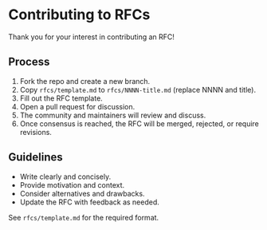 # Contributing to RFCs

Thank you for your interest in contributing an RFC!

## Process

1. Fork the repo and create a new branch.
2. Copy `rfcs/template.md` to `rfcs/NNNN-title.md` (replace NNNN and title).
3. Fill out the RFC template.
4. Open a pull request for discussion.
5. The community and maintainers will review and discuss.
6. Once consensus is reached, the RFC will be merged, rejected, or require revisions.

## Guidelines

- Write clearly and concisely.
- Provide motivation and context.
- Consider alternatives and drawbacks.
- Update the RFC with feedback as needed.

See `rfcs/template.md` for the required format.
